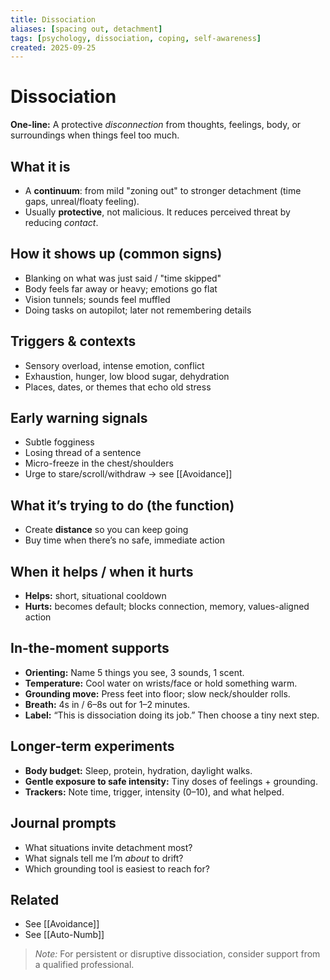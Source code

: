 ```yaml
---
title: Dissociation
aliases: [spacing out, detachment]
tags: [psychology, dissociation, coping, self-awareness]
created: 2025-09-25
---
```


# Dissociation

**One-line:** A protective *disconnection* from thoughts, feelings, body, or surroundings when things feel too much.

## What it is
- A **continuum**: from mild "zoning out" to stronger detachment (time gaps, unreal/floaty feeling).
- Usually **protective**, not malicious. It reduces perceived threat by reducing *contact*.

## How it shows up (common signs)
- Blanking on what was just said / "time skipped"
- Body feels far away or heavy; emotions go flat
- Vision tunnels; sounds feel muffled
- Doing tasks on autopilot; later not remembering details

## Triggers & contexts
- Sensory overload, intense emotion, conflict
- Exhaustion, hunger, low blood sugar, dehydration
- Places, dates, or themes that echo old stress

## Early warning signals
- Subtle fogginess
- Losing thread of a sentence
- Micro-freeze in the chest/shoulders
- Urge to stare/scroll/withdraw → see [[Avoidance]]

## What it’s trying to do (the function)
- Create **distance** so you can keep going
- Buy time when there’s no safe, immediate action

## When it helps / when it hurts
- **Helps:** short, situational cooldown
- **Hurts:** becomes default; blocks connection, memory, values-aligned action

## In-the-moment supports
- **Orienting:** Name 5 things you see, 3 sounds, 1 scent.
- **Temperature:** Cool water on wrists/face or hold something warm.
- **Grounding move:** Press feet into floor; slow neck/shoulder rolls.
- **Breath:** 4s in / 6–8s out for 1–2 minutes.
- **Label:** “This is dissociation doing its job.” Then choose a tiny next step.

## Longer-term experiments
- **Body budget:** Sleep, protein, hydration, daylight walks.
- **Gentle exposure to safe intensity:** Tiny doses of feelings + grounding.
- **Trackers:** Note time, trigger, intensity (0–10), and what helped.

## Journal prompts
- What situations invite detachment most?
- What signals tell me I’m *about* to drift?
- Which grounding tool is easiest to reach for?

## Related
- See [[Avoidance]]
- See [[Auto-Numb]]

> *Note:* For persistent or disruptive dissociation, consider support from a qualified professional.